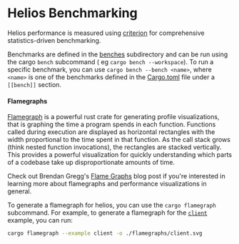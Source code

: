 # Helios Benchmarking

Helios performance is measured using [criterion](https://github.com/bheisler/criterion.rs) for comprehensive
statistics-driven benchmarking.

Benchmarks are defined in the [benches](./) subdirectory and can be run using the cargo `bench` subcommand (
eg `cargo bench --workspace`).
To run a specific benchmark, you can use `cargo bench --bench <name>`, where `<name>` is
one of the benchmarks defined in the [Cargo.toml](../Cargo.toml) file under a `[[bench]]` section.

#### Flamegraphs

[Flamegraph](https://github.com/brendangregg/FlameGraph) is a powerful rust crate for generating profile visualizations,
that is graphing the time a program spends in each function. Functions called during execution are displayed as
horizontal rectangles with the width proportional to the time spent in that function. As the call stack grows (think
nested function invocations), the rectangles are stacked vertically. This provides a powerful visualization for quickly
understanding which parts of a codebase take up disproportionate amounts of time.

Check out Brendan Gregg's [Flame Graphs](http://www.brendangregg.com/flamegraphs.html) blog post if you're interested in
learning more about flamegraphs and performance visualizations in general.

To generate a flamegraph for helios, you can use the `cargo flamegraph` subcommand. For example, to generate a
flamegraph for the [`client`](./examples/client.rs) example, you can run:

```bash
cargo flamegraph --example client -o ./flamegraphs/client.svg
```
